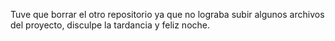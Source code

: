 Tuve que borrar el otro repositorio ya que no lograba subir algunos archivos del proyecto, disculpe la tardancia y feliz noche.
